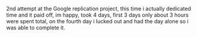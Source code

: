 2nd attempt at the Google replication project, this time i actually dedicated time and it paid off, im happy, took 4 days, first 3 days only about 3 hours were spent total, on the fourth day i lucked out and had the day alone so i was able to complete it.
